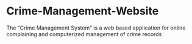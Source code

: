 # Crime-Management-Website
The “Crime Management System” is a web based application for online complaining and computerized management of crime records
